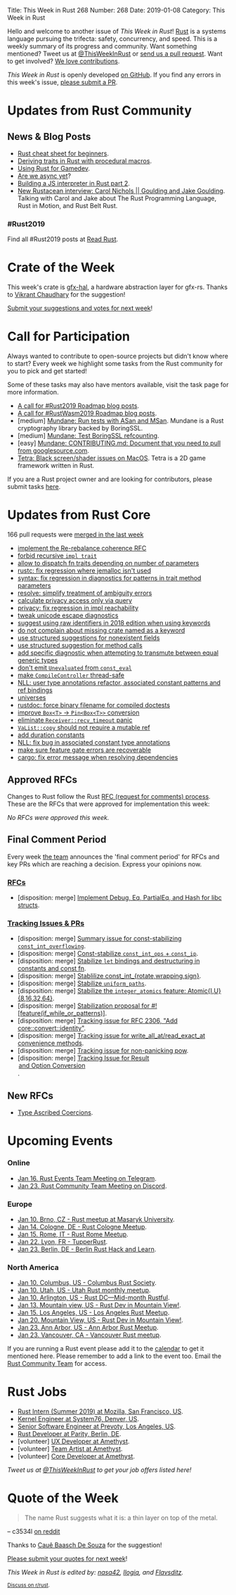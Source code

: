 Title: This Week in Rust 268
Number: 268
Date: 2019-01-08
Category: This Week in Rust

Hello and welcome to another issue of *This Week in Rust*!
[Rust](http://rust-lang.org) is a systems language pursuing the trifecta: safety, concurrency, and speed.
This is a weekly summary of its progress and community.
Want something mentioned? Tweet us at [@ThisWeekInRust](https://twitter.com/ThisWeekInRust) or [send us a pull request](https://github.com/cmr/this-week-in-rust).
Want to get involved? [We love contributions](https://github.com/rust-lang/rust/blob/master/CONTRIBUTING.md).

*This Week in Rust* is openly developed [on GitHub](https://github.com/cmr/this-week-in-rust).
If you find any errors in this week's issue, [please submit a PR](https://github.com/cmr/this-week-in-rust/pulls).

# Updates from Rust Community

## News & Blog Posts

* [Rust cheat sheet for beginners](https://www.breakdown-notes.com/make).
* [Deriving traits in Rust with procedural macros](https://naftuli.wtf/2019/01/02/rust-derive-macros/).
* [Using Rust for Gamedev](https://medium.com/@michelotti.matthew/using-rust-for-gamedev-2f60b0e4cc5c).
* [Are we async yet](https://areweasyncyet.rs/)?
* [Building a JS interpreter in Rust part 2](https://jason-williams.co.uk/building-a-js-interpreter-in-rust-part-2).
* [New Rustacean interview: Carol Nichols || Goulding and Jake Goulding](https://newrustacean.com/show_notes/interview/integer32/). Talking with Carol and Jake about The Rust Programming Language, Rust in Motion, and Rust Belt Rust.

### #Rust2019

Find all #Rust2019 posts at [Read Rust](https://readrust.net/rust-2019/).

# Crate of the Week

This week's crate is [gfx-hal](https://crates.io/crates/gfx-hal), a hardware abstraction layer for gfx-rs. Thanks to [Vikrant Chaudhary](https://users.rust-lang.org/t/crate-of-the-week/2704/476) for the suggestion!

[Submit your suggestions and votes for next week][submit_crate]!

[submit_crate]: https://users.rust-lang.org/t/crate-of-the-week/2704

# Call for Participation

Always wanted to contribute to open-source projects but didn't know where to start?
Every week we highlight some tasks from the Rust community for you to pick and get started!

Some of these tasks may also have mentors available, visit the task page for more information.

* [A call for #Rust2019 Roadmap blog posts](https://blog.rust-lang.org/2018/12/06/call-for-rust-2019-roadmap-blogposts.html).
* [A call for #RustWasm2019 Roadmap blog posts](https://rustwasm.github.io/2018/12/06/reflecting-on-rust-and-wasm-in-2018.html).
* [medium] [Mundane: Run tests with ASan and MSan](https://github.com/google/mundane/issues/15). Mundane is a Rust cryptography library backed by BoringSSL.
* [medium] [Mundane: Test BoringSSL refcounting](https://github.com/google/mundane/issues/14).
* [easy] [Mundane: CONTRIBUTING.md: Document that you need to pull from googlesource.com](https://github.com/google/mundane/issues/12).
* [Tetra: Black screen/shader issues on MacOS](https://github.com/17cupsofcoffee/tetra/issues/54). Tetra is a 2D game framework written in Rust.

If you are a Rust project owner and are looking for contributors, please submit tasks [here][guidelines].

[guidelines]: https://users.rust-lang.org/t/twir-call-for-participation/4821

# Updates from Rust Core

166 pull requests were [merged in the last week][merged]

[merged]: https://github.com/search?q=is%3Apr+org%3Arust-lang+is%3Amerged+merged%3A2018-12-31..2019-01-07

* [implement the Re-rebalance coherence RFC](https://github.com/rust-lang/rust/pull/56145)
* [forbid recursive `impl trait`](https://github.com/rust-lang/rust/pull/56074)
* [allow to dispatch fn traits depending on number of parameters](https://github.com/rust-lang/rust/pull/55986)
* [rustc: fix regression where jemalloc isn't used](https://github.com/rust-lang/rust/pull/57287)
* [syntax: fix regression in diagnostics for patterns in trait method parameters](https://github.com/rust-lang/rust/pull/57251)
* [resolve: simplify treatment of ambiguity errors](https://github.com/rust-lang/rust/pull/57199)
* [calculate privacy access only via query](https://github.com/rust-lang/rust/pull/57343)
* [privacy: fix regression in impl reachability](https://github.com/rust-lang/rust/pull/57344)
* [tweak unicode escape diagnostics](https://github.com/rust-lang/rust/pull/57210)
* [suggest using raw identifiers in 2018 edition when using keywords](https://github.com/rust-lang/rust/pull/57209)
* [do not complain about missing crate named as a keyword](https://github.com/rust-lang/rust/pull/57208)
* [use structured suggestions for nonexistent fields](https://github.com/rust-lang/rust/pull/57047)
* [use structured suggestion for method calls](https://github.com/rust-lang/rust/pull/57291)
* [add specific diagnostic when attempting to transmute between equal generic types](https://github.com/rust-lang/rust/pull/57044)
* [don't emit `Unevaluated` from `const_eval`](https://github.com/rust-lang/rust/pull/56723)
* [make `CompileController` thread-safe](https://github.com/rust-lang/rust/pull/57308)
* [NLL: user type annotations refactor, associated constant patterns and ref bindings](https://github.com/rust-lang/rust/pull/55937)
* [universes](https://github.com/rust-lang/rust/pull/55517)
* [rustdoc: force binary filename for compiled doctests](https://github.com/rust-lang/rust/pull/57338)
* [improve `Box<T>` → `Pin<Box<T>>` conversion](https://github.com/rust-lang/rust/pull/57313)
* [eliminate `Receiver::recv_timeout` panic](https://github.com/rust-lang/rust/pull/56827)
* [`VaList::copy` should not require a mutable ref](https://github.com/rust-lang/rust/pull/57311)
* [add duration constants](https://github.com/rust-lang/rust/pull/57375)
* [NLL: fix bug in associated constant type annotations](https://github.com/rust-lang/rust/pull/57304)
* [make sure feature gate errors are recoverable](https://github.com/rust-lang/rust/pull/57272)
* [cargo: fix error message when resolving dependencies](https://github.com/rust-lang/cargo/pull/6510)

## Approved RFCs

Changes to Rust follow the Rust [RFC (request for comments)
process](https://github.com/rust-lang/rfcs#rust-rfcs). These
are the RFCs that were approved for implementation this week:

*No RFCs were approved this week.*

## Final Comment Period

Every week [the team](https://www.rust-lang.org/team.html) announces the
'final comment period' for RFCs and key PRs which are reaching a
decision. Express your opinions now.

### [RFCs](https://github.com/rust-lang/rfcs/labels/final-comment-period)

* [disposition: merge] [Implement Debug, Eq, PartialEq, and Hash for libc structs](https://github.com/rust-lang/rfcs/pull/2235).

### [Tracking Issues & PRs](https://github.com/rust-lang/rust/labels/final-comment-period)

* [disposition: merge] [Summary issue for const-stabilizing `const_int_overflowing`](https://github.com/rust-lang/rust/issues/57237).
* [disposition: merge] [Const-stabilize `const_int_ops` + `const_ip`](https://github.com/rust-lang/rust/pull/57234).
* [disposition: merge] [Stabilize `let` bindings and destructuring in constants and const fn](https://github.com/rust-lang/rust/pull/57175).
* [disposition: merge] [Stablilize const_int_{rotate,wrapping,sign}](https://github.com/rust-lang/rust/pull/57105).
* [disposition: merge] [Stabilize `uniform_paths`](https://github.com/rust-lang/rust/pull/56759).
* [disposition: merge] [Stabilize the `integer_atomics` feature: Atomic{I,U}{8,16,32,64}](https://github.com/rust-lang/rust/issues/56753).
* [disposition: merge] [Stabilization proposal for #![feature(if_while_or_patterns)]](https://github.com/rust-lang/rust/issues/56212).
* [disposition: merge] [Tracking issue for RFC 2306, "Add core::convert::identity"](https://github.com/rust-lang/rust/issues/53500).
* [disposition: merge] [Tracking issue for write_all_at/read_exact_at convenience methods](https://github.com/rust-lang/rust/issues/51984).
* [disposition: merge] [Tracking issue for non-panicking pow](https://github.com/rust-lang/rust/issues/48320).
* [disposition: merge] [Tracking Issue for Result<Option> and Option<Result> Conversion](https://github.com/rust-lang/rust/issues/47338).

## New RFCs

* [Type Ascribed Coercions](https://github.com/rust-lang/rfcs/pull/2623).

# Upcoming Events

### Online

* [Jan 16. Rust Events Team Meeting on Telegram](https://t.me/joinchat/EkKINhHCgZ9llzvPidOssA).
* [Jan 23. Rust Community Team Meeting on Discord](https://discordapp.com/channels/442252698964721669/443773747350994945).

### Europe

* [Jan 10. Brno, CZ - Rust meetup at Masaryk University](https://rust-brno.github.io/).
* [Jan 14. Cologne, DE - Rust Cologne Meetup](https://www.meetup.com/RustCologne/events/vnwndpyzcbdb/).
* [Jan 15. Rome, IT - Rust Rome Meetup](https://www.meetup.com/Rust-Roma/events/257921654/).
* [Jan 22. Lyon, FR - TupperRust](https://tupperrust.github.io).
* [Jan 23. Berlin, DE - Berlin Rust Hack and Learn](https://www.meetup.com/opentechschool-berlin/events/rjgkhqyzcbfc/).

### North America

* [Jan 10. Columbus, US - Columbus Rust Society](https://www.meetup.com/columbus-rs/events/dbcfrpyzcbnb/).
* [Jan 10. Utah, US - Utah Rust monthly meetup](https://www.meetup.com/utahrust/events/255209742/).
* [Jan 10. Arlington, US - Rust DC—Mid-month Rustful](https://www.meetup.com/RustDC/events/256380444).
* [Jan 13. Mountain view, US - Rust Dev in Mountain View!](https://www.meetup.com/Rust-Dev-in-Mountain-View/events/glnfcpyzcbrb/).
* [Jan 15. Los Angeles, US - Los Angeles Rust Meetup](https://www.meetup.com/Rust-Los-Angeles/events/257872752/).
* [Jan 20. Mountain View, US - Rust Dev in Mountain View!](https://www.meetup.com/Rust-Dev-in-Mountain-View/events/glnfcpyzcbbc/).
* [Jan 23. Ann Arbor, US - Ann Arbor Rust Meetup](https://www.meetup.com/Ann-Arbor-Rust-Meetup/events/cgsskqyzcbfc/).
* [Jan 23. Vancouver, CA - Vancouver Rust meetup](https://www.meetup.com/Vancouver-Rust/events/rzszlqyzcbfc/).

If you are running a Rust event please add it to the [calendar] to get
it mentioned here. Please remember to add a link to the event too.
Email the [Rust Community Team][community] for access.

[calendar]: https://www.google.com/calendar/embed?src=apd9vmbc22egenmtu5l6c5jbfc%40group.calendar.google.com
[community]: mailto:community-team@rust-lang.org

# Rust Jobs

* [Rust Intern (Summer 2019) at Mozilla, San Francisco, US](https://careers.mozilla.org/position/gh/1480831/).
* [Kernel Engineer at System76, Denver, US](https://system76.com/careers#kernel-engineer).
* [Senior Software Engineer at Prevoty, Los Angeles, US](https://www.prevoty.com/about/careers?gh_jid=4032159002).
* [Rust Developer at Parity, Berlin, DE](https://paritytech.io/jobs/).
* [volunteer] [UX Developer at Amethyst](https://community.amethyst-engine.org/t/position-available-showcase-team-ux-developers/321).
* [volunteer] [Team Artist at Amethyst](https://community.amethyst-engine.org/t/position-available-showcase-team-artists/319).
* [volunteer] [Core Developer at Amethyst](https://community.amethyst-engine.org/t/position-available-showcase-team-core-developers/320).

*Tweet us at [@ThisWeekInRust](https://twitter.com/ThisWeekInRust) to get your job offers listed here!*

# Quote of the Week

> The name Rust suggests what it is: a thin layer on top of the metal.

– c3534l [on reddit](https://www.reddit.com/r/rust/comments/abm6hy/why_rust_is_successful_compared_with/ed1k1xl)

Thanks to [Cauê Baasch De Souza](https://users.rust-lang.org/t/twir-quote-of-the-week/328/593) for the suggestion!

[Please submit your quotes for next week](http://users.rust-lang.org/t/twir-quote-of-the-week/328)!

*This Week in Rust is edited by: [nasa42](https://github.com/nasa42), [llogiq](https://github.com/llogiq), and [Flavsditz](https://github.com/Flavsditz).*

<small>[Discuss on r/rust]().</small>
